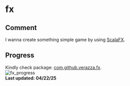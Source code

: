 # fx

## Comment
I wanna create something simple game by using [ScalaFX](https://scalafx.org).

## Progress
Kindly check package: [com.github.verazza.fx](src/main/scala/com/github/verazza/fx).  
![fx_progress](https://raw.githubusercontent.com/verazza/branding/refs/heads/master/repo/fx/fx_tetris_04_22_25.gif)  
__Last updated: 04/22/25__
